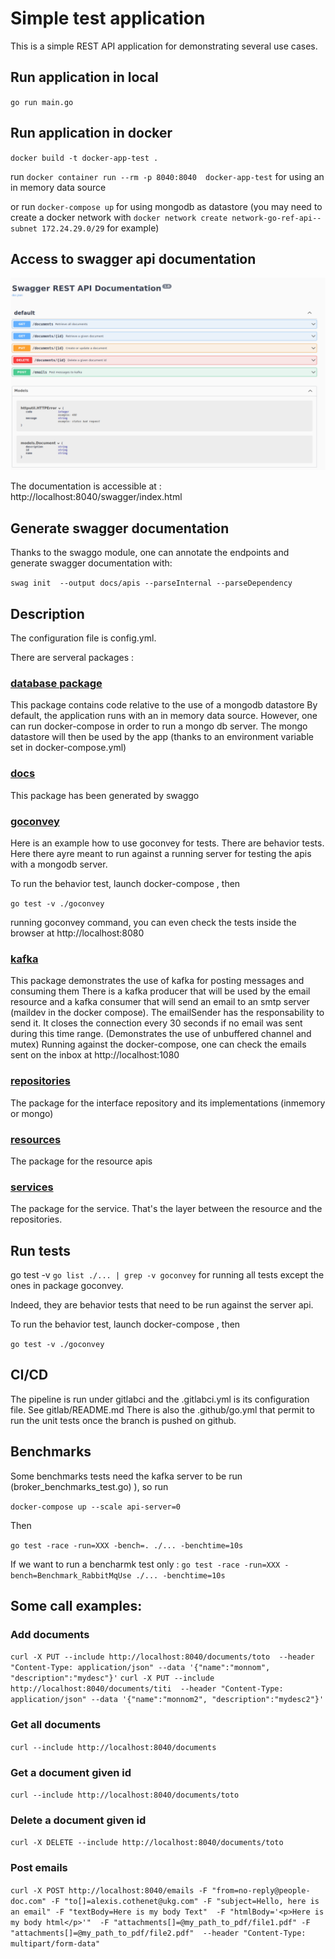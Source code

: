 # Simple test application

This is a simple REST API application for demonstrating several use cases.

## Run application in local

`go run main.go`

## Run application in docker

`docker build -t docker-app-test .`

run `docker container run --rm -p 8040:8040  docker-app-test` for using an in memory data source

or run `docker-compose up` for using mongodb as datastore
(you may need to create a docker network with `docker network create network-go-ref-api--subnet 172.24.29.0/29` for example)

## Access to swagger api documentation


![Rest API documentation](./docs/images/swaggerapi.png)

The documentation is accessible at : http://localhost:8040/swagger/index.html


## Generate swagger documentation

Thanks to the swaggo module, one can annotate the endpoints and generate swagger documentation with:

`swag init  --output docs/apis --parseInternal --parseDependency`


## Description 

The configuration file is config.yml.

There are serveral packages : 

### <u>database package</u>

This package contains code relative to the use of a mongodb datastore
By default, the application runs with an in memory data source.
However, one can run docker-compose in order to run a mongo db server. 
The mongo datastore will then be used by the app (thanks to an environment variable set in docker-compose.yml)

### <u>docs</u>

This package has been generated by swaggo

### <u>goconvey</u>

Here is an example how to use goconvey for tests. There are behavior tests. Here there ayre meant to run against a running server
for testing the apis with a mongodb server.


To run the behavior test, launch docker-compose , then

`go test -v ./goconvey`

running goconvey command, you can even check the tests inside the browser at http://localhost:8080

### <u>kafka</u>

This package demonstrates the use of kafka for posting messages and consuming them
There is a kafka producer that will be used by the email resource and a kafka consumer that will send an email to
an smtp server (maildev in the docker compose).
The emailSender has the responsability to send it. It closes the connection every 30 seconds if no email was sent during this time range.
(Demonstrates the use of unbuffered channel and mutex)
Running against the docker-compose, one can check the emails sent on the inbox at http://localhost:1080

### <u>repositories</u>

The package for the interface repository and its implementations (inmemory or mongo)

### <u>resources</u>

The package for the resource apis

### <u>services</u>

The package for the service. That's the layer between the resource and the repositories.

## Run tests
go test -v `go list ./... | grep -v goconvey` for running all tests except the ones in package goconvey.

Indeed, they are behavior tests that need to be run against the server api.

To run the behavior test, launch docker-compose , then

`go test -v ./goconvey`

## CI/CD

The pipeline is run under gitlabci and the .gitlabci.yml is its configuration file.
See gitlab/README.md
There is also the .github/go.yml that permit to run the unit tests once the branch is pushed on github.


## Benchmarks

Some benchmarks tests need the kafka server to be run (broker_benchmarks_test.go) ),
so run 

`docker-compose up --scale api-server=0`

Then

`go test -race -run=XXX -bench=. ./... -benchtime=10s`

If we want to run a bencharmk test only : 
`go test -race -run=XXX -bench=Benchmark_RabbitMqUse ./... -benchtime=10s` 


## Some call examples:

### Add documents
`curl -X PUT --include http://localhost:8040/documents/toto  --header "Content-Type: application/json" --data '{"name":"monnom", "description":"mydesc"}'`
`curl -X PUT --include http://localhost:8040/documents/titi  --header "Content-Type: application/json" --data '{"name":"monnom2", "description":"mydesc2"}'`

### Get all documents
`curl --include http://localhost:8040/documents`

### Get a document given id
`curl --include http://localhost:8040/documents/toto`

### Delete a document given id
`curl -X DELETE --include http://localhost:8040/documents/toto`

### Post emails 
`curl -X POST http://localhost:8040/emails -F "from=no-reply@people-doc.com" -F "to[]=alexis.cothenet@ukg.com" -F "subject=Hello, here is an email" -F "textBody=Here is my body Text"  -F "htmlBody='<p>Here is my body html</p>'"  -F "attachments[]=@my_path_to_pdf/file1.pdf" -F "attachments[]=@my_path_to_pdf/file2.pdf"  --header "Content-Type: multipart/form-data" `

